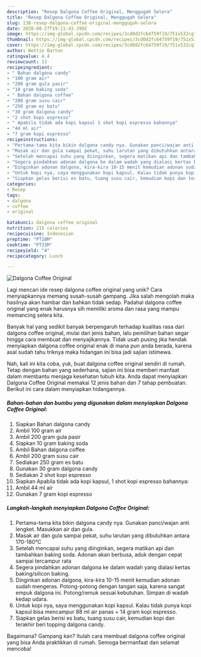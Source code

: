 ```yaml
---
description: "Resep Dalgona Coffee Original, Menggugah Selera"
title: "Resep Dalgona Coffee Original, Menggugah Selera"
slug: 138-resep-dalgona-coffee-original-menggugah-selera
date: 2020-08-27T19:11:43.299Z
image: https://img-global.cpcdn.com/recipes/3cd0d2fc64759f19/751x532cq70/dalgona-coffee-original-foto-resep-utama.jpg
thumbnail: https://img-global.cpcdn.com/recipes/3cd0d2fc64759f19/751x532cq70/dalgona-coffee-original-foto-resep-utama.jpg
cover: https://img-global.cpcdn.com/recipes/3cd0d2fc64759f19/751x532cq70/dalgona-coffee-original-foto-resep-utama.jpg
author: Nettie Barton
ratingvalue: 4.4
reviewcount: 13
recipeingredient:
- " Bahan dalgona candy"
- "100 gram air"
- "200 gram gula pasir"
- "10 gram baking soda"
- " Bahan dalgona coffee"
- "200 gram susu cair"
- "250 gram es batu"
- "30 gram dalgona candy"
- "2 shot kopi espresso"
- " Apabila tidak ada kopi kapsul 1 shot kopi espresso bahannya"
- "44 ml air"
- "7 gram kopi espresso"
recipeinstructions:
- "Pertama-tama kita bikin dalgona candy nya. Gunakan panci/wajan anti lengket. Masukkan air dan gula."
- "Masak air dan gula sampai pekat, suhu larutan yang dibutuhkan antara 170-180°C"
- "Setelah mencapai suhu yang diinginkan, segera matikan api dan tambahkan baking soda. Adonan akan berbusa, aduk dengan cepat sampai tercampur rata"
- "Segera pindahkan adonan dalgona ke dalam wadah yang dialasi kertas baking/silicon baking."
- "Dinginkan adonan dalgona, kira-kira 10-15 menit kemudian adonan sudah mengeras. Potong-potong dengan tangan saja, karena sangat empuk dalgona ini. Potong/remuk sesuai kebutuhan. Simpan di wadah kedap udara."
- "Untuk kopi nya, saya menggunakan kopi kapsul. Kalau tidak punya kopi kapsul bisa mencampur 88 ml air panas + 14 gram kopi espresso."
- "Siapkan gelas berisi es batu, tuang susu cair, kemudian kopi dan terakhir beri topping dalgona candy."
categories:
- Resep
tags:
- dalgona
- coffee
- original

katakunci: dalgona coffee original 
nutrition: 215 calories
recipecuisine: Indonesian
preptime: "PT10M"
cooktime: "PT33M"
recipeyield: "4"
recipecategory: Lunch

---
```



![Dalgona Coffee Original](https://img-global.cpcdn.com/recipes/3cd0d2fc64759f19/751x532cq70/dalgona-coffee-original-foto-resep-utama.jpg)

Lagi mencari ide resep dalgona coffee original yang unik? Cara menyiapkannya memang susah-susah gampang. Jika salah mengolah maka hasilnya akan hambar dan bahkan tidak sedap. Padahal dalgona coffee original yang enak harusnya sih memiliki aroma dan rasa yang mampu memancing selera kita.



Banyak hal yang sedikit banyak berpengaruh terhadap kualitas rasa dari dalgona coffee original, mulai dari jenis bahan, lalu pemilihan bahan segar hingga cara membuat dan menyajikannya. Tidak usah pusing jika hendak menyiapkan dalgona coffee original enak di mana pun anda berada, karena asal sudah tahu triknya maka hidangan ini bisa jadi sajian istimewa.


Nah, kali ini kita coba, yuk, buat dalgona coffee original sendiri di rumah. Tetap dengan bahan yang sederhana, sajian ini bisa memberi manfaat dalam membantu menjaga kesehatan tubuh kita. Anda dapat menyiapkan Dalgona Coffee Original memakai 12 jenis bahan dan 7 tahap pembuatan. Berikut ini cara dalam menyiapkan hidangannya.

<!--inarticleads1-->

##### Bahan-bahan dan bumbu yang digunakan dalam menyiapkan Dalgona Coffee Original:

1. Siapkan  Bahan dalgona candy
1. Ambil 100 gram air
1. Ambil 200 gram gula pasir
1. Siapkan 10 gram baking soda
1. Ambil  Bahan dalgona coffee
1. Ambil 200 gram susu cair
1. Sediakan 250 gram es batu
1. Gunakan 30 gram dalgona candy
1. Sediakan 2 shot kopi espresso
1. Siapkan  Apabila tidak ada kopi kapsul, 1 shot kopi espresso bahannya:
1. Ambil 44 ml air
1. Gunakan 7 gram kopi espresso




<!--inarticleads2-->

##### Langkah-langkah menyiapkan Dalgona Coffee Original:

1. Pertama-tama kita bikin dalgona candy nya. Gunakan panci/wajan anti lengket. Masukkan air dan gula.
1. Masak air dan gula sampai pekat, suhu larutan yang dibutuhkan antara 170-180°C
1. Setelah mencapai suhu yang diinginkan, segera matikan api dan tambahkan baking soda. Adonan akan berbusa, aduk dengan cepat sampai tercampur rata
1. Segera pindahkan adonan dalgona ke dalam wadah yang dialasi kertas baking/silicon baking.
1. Dinginkan adonan dalgona, kira-kira 10-15 menit kemudian adonan sudah mengeras. Potong-potong dengan tangan saja, karena sangat empuk dalgona ini. Potong/remuk sesuai kebutuhan. Simpan di wadah kedap udara.
1. Untuk kopi nya, saya menggunakan kopi kapsul. Kalau tidak punya kopi kapsul bisa mencampur 88 ml air panas + 14 gram kopi espresso.
1. Siapkan gelas berisi es batu, tuang susu cair, kemudian kopi dan terakhir beri topping dalgona candy.




Bagaimana? Gampang kan? Itulah cara membuat dalgona coffee original yang bisa Anda praktikkan di rumah. Semoga bermanfaat dan selamat mencoba!
